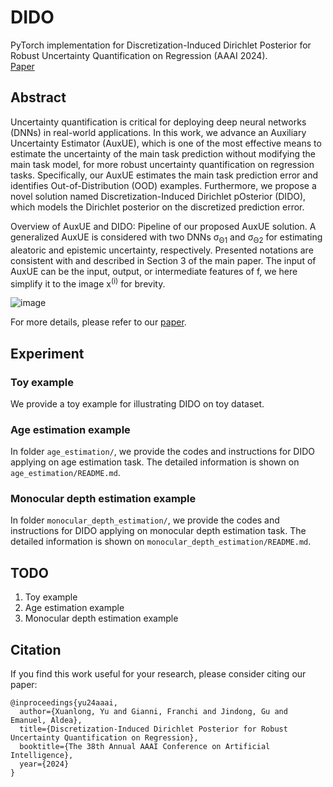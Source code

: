 # DIDO

PyTorch implementation for Discretization-Induced Dirichlet Posterior for Robust Uncertainty Quantification on Regression (AAAI 2024).  
[Paper](https://arxiv.org/abs/2308.09065)

## Abstract

Uncertainty quantification is critical for deploying deep neural networks (DNNs) in real-world applications. In this work, we advance an Auxiliary Uncertainty Estimator (AuxUE), which is one of the most effective means to estimate the uncertainty of the main task prediction without modifying the main task model, for more robust uncertainty quantification on regression tasks. Specifically,  our AuxUE estimates the main task prediction error and identifies Out-of-Distribution (OOD) examples. Furthermore, we propose a novel solution named Discretization-Induced Dirichlet pOsterior (DIDO), which models the Dirichlet posterior on the discretized prediction error. 

Overview of AuxUE and DIDO: Pipeline of our proposed AuxUE solution. A generalized AuxUE is considered with two DNNs σ<sub>Θ1</sub> and σ<sub>Θ2</sub> for estimating aleatoric and epistemic uncertainty, respectively. Presented notations are consistent with and described in Section 3 of the main paper. The input of AuxUE can be the input, output, or intermediate features of f, we here simplify it to the image x<sup>(i)</sup> for brevity.

![image](https://github.com/ENSTA-U2IS/DIDO/blob/main/process.png)

For more details, please refer to our [paper]((https://arxiv.org/abs/2308.09065)).

## Experiment

### Toy example
We provide a toy example for illustrating DIDO on toy dataset.

### Age estimation example
In folder `age_estimation/`, we provide the codes and instructions for DIDO applying on age estimation task. The detailed information is shown on `age_estimation/README.md`.

### Monocular depth estimation example
In folder `monocular_depth_estimation/`, we provide the codes and instructions for DIDO applying on monocular depth estimation task. The detailed information is shown on `monocular_depth_estimation/README.md`.

## TODO
1. Toy example
2. Age estimation example
3. Monocular depth estimation example

## Citation
If you find this work useful for your research, please consider citing our paper:
```
@inproceedings{yu24aaai,
  author={Xuanlong, Yu and Gianni, Franchi and Jindong, Gu and Emanuel, Aldea},
  title={Discretization-Induced Dirichlet Posterior for Robust Uncertainty Quantification on Regression},
  booktitle={The 38th Annual AAAI Conference on Artificial Intelligence},
  year={2024}
}
```
